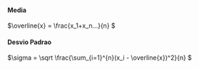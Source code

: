 #### Media

$\overline{x} = \frac{x_1+x_n...}{n} $  

#### Desvio Padrao

$\sigma = \sqrt \frac{\sum_{i=1}^{n}(x_i - \overline{x})^2}{n} $